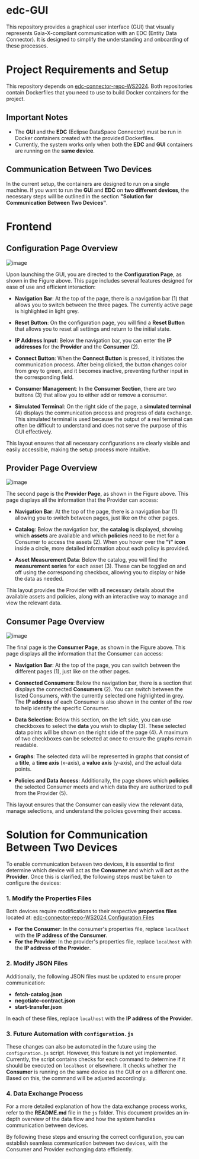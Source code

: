 # edc-GUI

This repository provides a graphical user interface (GUI) that visually represents Gaia-X-compliant communication with an EDC (Entity Data Connector). It is designed to simplify the understanding and onboarding of these processes.

# Project Requirements and Setup

This repository depends on [edc-connector-repo-WS2024](https://github.com/mattis1896/edc-connector-repo-WS2024). Both repositories contain Dockerfiles that you need to use to build Docker containers for the project.

## Important Notes

- The **GUI** and the **EDC** (Eclipse DataSpace Connector) must be run in Docker containers created with the provided Dockerfiles.
- Currently, the system works only when both the **EDC** and **GUI** containers are running on the **same device**.

## Communication Between Two Devices

In the current setup, the containers are designed to run on a single machine. If you want to run the **GUI** and **EDC** on **two different devices**, the necessary steps will be outlined in the section **"Solution for Communication Between Two Devices"**.

# Frontend

## Configuration Page Overview

![image](https://github.com/user-attachments/assets/4b490175-3737-4842-a929-1151decfa23c)

Upon launching the GUI, you are directed to the **Configuration Page**, as shown in the Figure above. This page includes several features designed for ease of use and efficient interaction:

- **Navigation Bar**: At the top of the page, there is a navigation bar (1) that allows you to switch between the three pages. The currently active page is highlighted in light grey.

- **Reset Button**: On the configuration page, you will find a **Reset Button** that allows you to reset all settings and return to the initial state.

- **IP Address Input**: Below the navigation bar, you can enter the **IP addresses** for the **Provider** and the **Consumer** (2). 

- **Connect Button**: When the **Connect Button** is pressed, it initiates the communication process. After being clicked, the button changes color from grey to green, and it becomes inactive, preventing further input in the corresponding field.

- **Consumer Management**: In the **Consumer Section**, there are two buttons (3) that allow you to either add or remove a consumer.

- **Simulated Terminal**: On the right side of the page, a **simulated terminal** (4) displays the communication process and progress of data exchange. This simulated terminal is used because the output of a real terminal can often be difficult to understand and does not serve the purpose of this GUI effectively.

This layout ensures that all necessary configurations are clearly visible and easily accessible, making the setup process more intuitive.

## Provider Page Overview

![image](https://github.com/user-attachments/assets/abffd663-eac6-48cd-b4e0-9bd50f7d2fdf)

The second page is the **Provider Page**, as shown in the Figure above. This page displays all the information that the Provider can access:

- **Navigation Bar**: At the top of the page, there is a navigation bar (1) allowing you to switch between pages, just like on the other pages.

- **Catalog**: Below the navigation bar, the **catalog** is displayed, showing which **assets** are available and which **policies** need to be met for a Consumer to access the assets (2). When you hover over the **"i" icon** inside a circle, more detailed information about each policy is provided.

- **Asset Measurement Data**: Below the catalog, you will find the **measurement series** for each asset (3). These can be toggled on and off using the corresponding checkbox, allowing you to display or hide the data as needed.

This layout provides the Provider with all necessary details about the available assets and policies, along with an interactive way to manage and view the relevant data.

## Consumer Page Overview

![image](https://github.com/user-attachments/assets/417ce2c9-9913-414e-9bda-f1aa42ab67a1)

The final page is the **Consumer Page**, as shown in the Figure above. This page displays all the information that the Consumer can access:

- **Navigation Bar**: At the top of the page, you can switch between the different pages (1), just like on the other pages.

- **Connected Consumers**: Below the navigation bar, there is a section that displays the connected **Consumers** (2). You can switch between the listed Consumers, with the currently selected one highlighted in grey. The **IP address** of each Consumer is also shown in the center of the row to help identify the specific Consumer.

- **Data Selection**: Below this section, on the left side, you can use checkboxes to select the **data** you wish to display (3). These selected data points will be shown on the right side of the page (4). A maximum of two checkboxes can be selected at once to ensure the graphs remain readable.

- **Graphs**: The selected data will be represented in graphs that consist of a **title**, a **time axis** (x-axis), a **value axis** (y-axis), and the actual data points.

- **Policies and Data Access**: Additionally, the page shows which **policies** the selected Consumer meets and which data they are authorized to pull from the Provider (5).

This layout ensures that the Consumer can easily view the relevant data, manage selections, and understand the policies governing their access.

# Solution for Communication Between Two Devices

To enable communication between two devices, it is essential to first determine which device will act as the **Consumer** and which will act as the **Provider**. Once this is clarified, the following steps must be taken to configure the devices:

### 1. Modify the Properties Files
Both devices require modifications to their respective **properties files** located at:
[edc-connector-repo-WS2024 Configuration Files](https://github.com/mattis1896/edc-connector-repo-WS2024/tree/main/transfer/transfer-00-prerequisites/resources/configuration)
- **For the Consumer**: In the consumer's properties file, replace `localhost` with the **IP address of the Consumer**.
- **For the Provider**: In the provider's properties file, replace `localhost` with the **IP address of the Provider**.

### 2. Modify JSON Files
Additionally, the following JSON files must be updated to ensure proper communication:
- **fetch-catalog.json**
- **negotiate-contract.json**
- **start-transfer.json**

In each of these files, replace `localhost` with the **IP address of the Provider**.

### 3. Future Automation with `configuration.js`
These changes can also be automated in the future using the `configuration.js` script. However, this feature is not yet implemented. Currently, the script contains checks for each command to determine if it should be executed on `localhost` or elsewhere. It checks whether the **Consumer** is running on the same device as the GUI or on a different one. Based on this, the command will be adjusted accordingly.

### 4. Data Exchange Process
For a more detailed explanation of how the data exchange process works, refer to the **README.md** file in the `js` folder. This document provides an in-depth overview of the data flow and how the system handles communication between devices.

By following these steps and ensuring the correct configuration, you can establish seamless communication between two devices, with the Consumer and Provider exchanging data efficiently.


